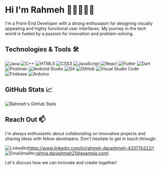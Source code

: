 # Hi I'm Rahmeh 👋🏻👩🏻‍💻

I'm a Front-End Developer with a strong enthusiasm for designing visually appealing and highly functional user interfaces. My journey in the tech world is fueled by a passion for innovation and problem-solving.

## Technologies & Tools 🛠️

![Java](https://img.shields.io/badge/Java-007396?style=flat&logo=java&logoColor=white)
![C++](https://img.shields.io/badge/C%2B%2B-00599C?style=flat&logo=c%2B%2B&logoColor=white)
![HTML5](https://img.shields.io/badge/HTML5-E34F26?style=flat&logo=html5&logoColor=white)
![CSS3](https://img.shields.io/badge/CSS3-1572B6?style=flat&logo=css3&logoColor=white)
![JavaScript](https://img.shields.io/badge/JavaScript-F7DF1E?style=flat&logo=javascript&logoColor=black)
![React](https://img.shields.io/badge/React-61DAFB?style=flat&logo=react&logoColor=black)
![Flutter](https://img.shields.io/badge/Flutter-02569B?style=flat&logo=flutter&logoColor=white)
![Dart](https://img.shields.io/badge/Dart-0175C2?style=flat&logo=dart&logoColor=white)
![Postman](https://img.shields.io/badge/Postman-FF6C37?style=flat&logo=postman&logoColor=white)
![Android Studio](https://img.shields.io/badge/Android%20Studio-3DDC84?style=flat&logo=android-studio&logoColor=white)
![Git](https://img.shields.io/badge/Git-F05032?style=flat&logo=git&logoColor=white)
![GitHub](https://img.shields.io/badge/GitHub-181717?style=flat&logo=github&logoColor=white)
![Visual Studio Code](https://img.shields.io/badge/Visual%20Studio%20Code-007ACC?style=flat&logo=visual-studio-code&logoColor=white)
![Firebase](https://img.shields.io/badge/Firebase-FFCA28?style=flat&logo=firebase&logoColor=black)
![Arduino](https://img.shields.io/badge/Arduino-00979D?style=flat&logo=arduino&logoColor=white)

## GitHub Stats 📈
![Rahmeh's GitHub Stats](https://github-readme-stats.vercel.app/api?username=rahmehdaraghmeh&show_icons=true&hide_title=true&hide=prs&count_private=true&hide_border=true&theme=radical)

## Reach Out 📫
I'm always enthusiastic about collaborating on innovative projects and sharing ideas with fellow developers. Don't hesitate to get in touch through:

![LinkedIn](https://img.shields.io/badge/LinkedIn-0A66C2?style=flat&logo=linkedin&logoColor=white)(https://www.linkedin.com/in/rahmeh-daraghmeh-43377b222/)
![Email](https://img.shields.io/badge/Email-EA4335?style=flat&logo=gmail&logoColor=white)(mailto:rahma.daraghmah21@example.com)

Let's discuss how we can innovate and create together!
